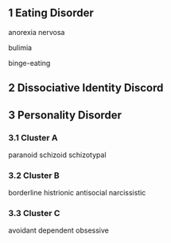 ## 1 Eating Disorder

anorexia nervosa

bulimia

binge-eating

## 2 Dissociative Identity Discord

## 3 Personality Disorder

### 3.1 Cluster A

paranoid
schizoid
schizotypal

### 3.2 Cluster B

borderline
histrionic
antisocial
narcissistic

### 3.3 Cluster C

avoidant
dependent
obsessive

